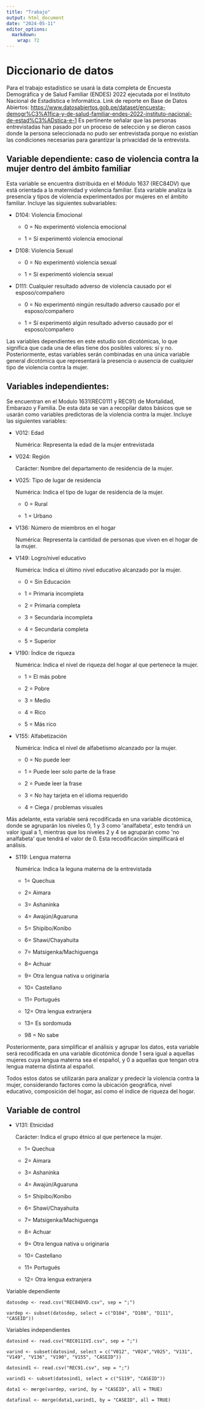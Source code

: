 ```yaml
---
title: "Trabajo"
output: html_document
date: "2024-05-11"
editor_options: 
  markdown: 
    wrap: 72
---
```


# Diccionario de datos

Para el trabajo estadístico se usará la data completa de Encuesta Demográfica y de Salud Familiar (ENDES) 2022 ejecutada por el Instituto Nacional de Estadística e Informática. Link de reporte en Base de Datos Abiertos:
<https://www.datosabiertos.gob.pe/dataset/encuesta-demogr%C3%A1fica-y-de-salud-familiar-endes-2022-instituto-nacional-de-estad%C3%ADstica-e-1>
Es pertinente señalar que las personas entrevistadas han pasado por un proceso de selección y se dieron casos donde la persona seleccionada no pudo ser entrevistada porque no existían las condiciones necesarias para
garantizar la privacidad de la entrevista.

## Variable dependiente: caso de violencia contra la mujer dentro del ámbito familiar

Esta variable se encuentra distribuida en el Módulo 1637 (REC84DV) que está orientada a la maternidad y violencia familiar. Esta variable analiza la presencia y tipos de violencia experimentados por mujeres en el ámbito familiar. Incluye las siguientes subvariables:

-   D104: Violencia Emocional

    -   0 = No experimentó violencia emocional

    -   1 = Sí experimentó violencia emocional

-   D108: Violencia Sexual

    -   0 = No experimentó violencia sexual

    -   1 = Sí experimentó violencia sexual

-   D111: Cualquier resultado adverso de violencia causado por el
    esposo/compañero

    -   0 = No experimentó ningún resultado adverso causado por el
        esposo/compañero

    -   1 = Sí experimentó algún resultado adverso causado por el
        esposo/compañero

Las variables dependientes en este estudio son dicotómicas, lo que significa que cada una de ellas tiene dos posibles valores: sí y no. Posteriormente, estas variables serán combinadas en una única variable general dicotómica que representará la presencia o ausencia de cualquier tipo de violencia contra la mujer. 

## Variables independientes:

Se encuentran en el Modulo 1631(REC0111 y REC91) de Mortalidad, Embarazo y Familia. De
esta data se van a recopilar datos básicos que se usarán como variables
predictoras de la violencia contra la mujer. Incluye las siguientes
variables:

-   V012: Edad

    Numérica: Representa la edad de la mujer entrevistada

-   V024: Región

    Carácter: Nombre del departamento de residencia de la mujer.

-   V025: Tipo de lugar de residencia

    Numérica: Indica el tipo de lugar de residencia de la mujer.

    -   0 = Rural

    -   1 = Urbano

-   V136: Número de miembros en el hogar

    Numérica: Representa la cantidad de personas que viven en el hogar
    de la mujer.

-   V149: Logro/nivel educativo

    Numérica: Indica el último nivel educativo alcanzado por la mujer.

    -   0 = Sin Educación

    -   1 = Primaria incompleta

    -   2 = Primaria completa

    -   3 = Secundaria incompleta

    -   4 = Secundaria completa

    -   5 = Superior

-   V190: Índice de riqueza

    Numérica: Indica el nivel de riqueza del hogar al que pertenece la
    mujer.

    -   1 = El más pobre

    -   2 = Pobre

    -   3 = Medio

    -   4 = Rico

    -   5 = Más rico
    
-   V155: Alfabetización 

    Numérica: Indica el nivel de alfabetismo alcanzado por la mujer.

    -   0 = No puede leer

    -   1 = Puede leer solo parte de la frase

    -   2 = Puede leer la frase

    -   3 = No hay tarjeta en el idioma requerido

    -   4 = Ciega / problemas visuales 

Más adelante, esta variable será recodificada en una variable dicotómica, donde se agruparán los niveles 0, 1 y 3 como 'analfabeta', esto tendrá un valor igual a 1,  mientras que los niveles 2 y 4 se agruparán como 'no analfabeta' que tendrá el valor de 0. Esta recodificación simplificará el análisis. 

-   S119: Lengua materna

    Numérica: Indica la leguna materna de la entrevistada

    -   1= Quechua

    -   2= Aimara

    -   3= Ashaninka

    -   4= Awajún/Aguaruna

    -   5= Shipibo/Konibo

    -   6= Shawi/Chayahuita

    -   7= Matsigenka/Machiguenga

    -   8= Achuar

    -   9= Otra lengua nativa u originaria

    -   10= Castellano

    -   11= Portugués

    -   12= Otra lengua extranjera

    -   13= Es sordomuda

    -   98 = No sabe

Posteriormente, para simplificar el análisis y agrupar los datos, esta variable será recodificada en una variable dicotómica donde 1 sera igual a aquellas mujeres cuya lengua materna sea el español, y 0 a aquellas que tengan otra lengua materna distinta al español.


Todos estos datos se utilizarán para analizar y predecir la violencia contra la mujer, considerando factores como la ubicación geográfica, nivel educativo, composición del hogar, así como el índice de riqueza del hogar.

## Variable de control

-   V131: Etnicidad

    Carácter: Indica el grupo étnico al que pertenece la mujer.

    -   1= Quechua

    -   2= Aimara

    -   3= Ashaninka

    -   4= Awajún/Aguaruna

    -   5= Shipibo/Konibo

    -   6= Shawi/Chayahuita

    -   7= Matsigenka/Machiguenga

    -   8= Achuar

    -   9= Otra lengua nativa u originaria

    -   10= Castellano

    -   11= Portugués

    -   12= Otra lengua extranjera



Variable dependiente

```{r}
datosdep <- read.csv("REC84DVD.csv", sep = ";")
```

```{r}
vardep <- subset(datosdep, select = c("D104", "D108", "D111", "CASEID"))
```

Variables independientes

```{r}
datosind <- read.csv("REC0111VI.csv", sep = ";")
```

```{r}
varind <- subset(datosind, select = c("V012", "V024","V025", "V131", "V149", "V136", "V190", "V155", "CASEID"))
```

```{r}
datosind1 <- read.csv("REC91.csv", sep = ";")
```

```{r}
varind1 <- subset(datosind1, select = c("S119", "CASEID"))
```

```{r}
data1 <- merge(vardep, varind, by = "CASEID", all = TRUE)

```

```{r}
datafinal <- merge(data1,varind1, by = "CASEID", all = TRUE)
```
